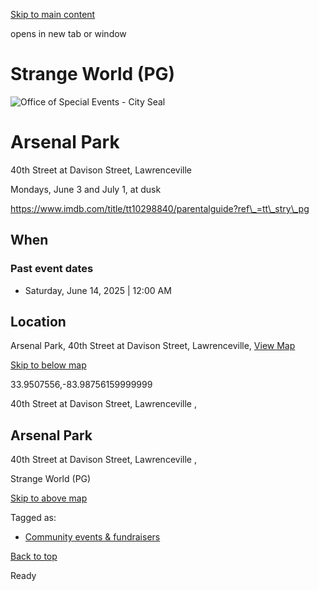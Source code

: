 [Skip to main content](https://www.pittsburghpa.gov/Recreation-Events/Events/Dollar-Bank-Cinema-In-The-Park/Cinema-Calendar/Arsenal-Park/Strange-World-PG#main-content)

opens in new tab or window

# Strange World (PG)

![Office of Special Events - City Seal](https://www.pittsburghpa.gov/files/sharedassets/city/v/2/thumbs/office-of-special-events-seal-illustrator.png?dimension=pageimage&w=480)

# Arsenal Park

40th Street at Davison Street, Lawrenceville

Mondays, June 3 and July 1, at dusk

https://www.imdb.com/title/tt10298840/parentalguide?ref\_=tt\_stry\_pg

## When

### Past event dates

- Saturday, June 14, 2025 \| 12:00 AM



## Location

Arsenal Park, 40th Street at Davison Street, Lawrenceville, [View Map](https://maps.google.com/?q=Arsenal%20Park%2040th%20Street%20at%20Davison%20Street,%20Lawrenceville%20%20%20)

[Skip to below map](https://www.pittsburghpa.gov/Recreation-Events/Events/Dollar-Bank-Cinema-In-The-Park/Cinema-Calendar/Arsenal-Park/Strange-World-PG#map-bottom)

33.9507556,-83.98756159999999


40th Street at Davison Street, Lawrenceville ,



## Arsenal Park

40th Street at Davison Street, Lawrenceville ,


Strange World (PG)


[Skip to above map](https://www.pittsburghpa.gov/Recreation-Events/Events/Dollar-Bank-Cinema-In-The-Park/Cinema-Calendar/Arsenal-Park/Strange-World-PG#map-top)

Tagged as:

- [Community events & fundraisers](https://www.pittsburghpa.gov/Events-directory?dlv_OC%20CL%20City%20Events%20Listing=(dd_OC%20Event%20Categories=Community%20events%20%26%20fundraisers)(dd_OC%20Composite%20Date=0d))

[Back to top](https://www.pittsburghpa.gov/Recreation-Events/Events/Dollar-Bank-Cinema-In-The-Park/Cinema-Calendar/Arsenal-Park/Strange-World-PG#body-top)

Ready
